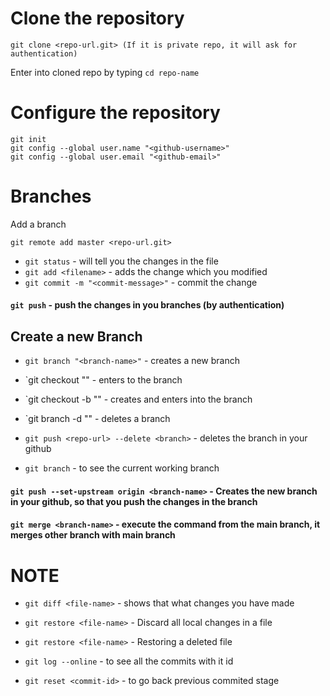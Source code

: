 # Clone the repository

```
git clone <repo-url.git> (If it is private repo, it will ask for authentication)
```
Enter into cloned repo by typing  `cd repo-name`

# Configure the repository

```
git init
git config --global user.name "<github-username>"
git config --global user.email "<github-email>"
```

# Branches

Add a branch

```
git remote add master <repo-url.git>
```

- `git status` - will tell you the changes in the file
- `git add <filename>` - adds the change which you modified
- `git commit -m "<commit-message>"` - commit the change

#### `git push` - push the changes in you branches (by authentication)


## Create a new Branch

- `git branch "<branch-name>"` - creates a new branch
- `git checkout "<branch-name>" - enters to the branch
- `git checkout -b "<branch-name>" - creates and enters into the branch

- `git branch -d "<branch-name>" - deletes a branch
- `git push <repo-url> --delete <branch>` - deletes the branch in your github

- `git branch` - to see the current working branch


#### ```git push --set-upstream origin <branch-name>``` - Creates the new branch in your github, so that you push the changes in the branch

#### `git merge <branch-name>` - execute the command from the main branch, it merges other branch with main branch



# NOTE

- `git diff <file-name>` - shows that what changes you have made
- `git restore <file-name>` - Discard all local changes in a file
- `git restore <file-name>` - Restoring a deleted file


- `git log --online` - to see all the commits with it id
- `git reset <commit-id>` - to go back previous commited stage

